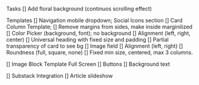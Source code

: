 Tasks
    [] Add floral background (continuos scrolling effect)

Templates
[] Navigation mobile dropdown; Social Icons section
[] Card Column Template; 
    [] Remove margins from sides, make inside marginilized
    [] Color Picker (background, font); no background
    [] Alignment (left, right, center)
    [] Universal heading with fixed size and padding
    [] Partial transparency of card to see bg
    [] Image field
        [] Alignment (left, right)
        [] Roundness (full, square, none)
    [] Fixed min size, centered, max 3 columns.

[] Image Block Template Full Screen
    [] Buttons
    [] Background text

[] Substack Integration
    [] Article slideshow
